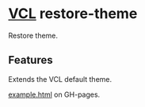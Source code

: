 # [VCL](https://github.com/vcl/doc) restore-theme

Restore theme.

## Features

Extends the VCL default theme.

[example.html](/demo/example.html) on GH-pages.
